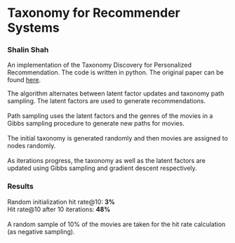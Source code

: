 # Taxonomy for Recommender Systems
### Shalin Shah

An implementation of the Taxonomy Discovery for Personalized Recommendation. The code is written in python. 
The original paper can be found <a href="https://research.google/pubs/pub42499/" target="_blank">here</a>.

The algorithm alternates between latent factor updates and taxonomy path sampling. The latent factors are used to generate recommendations.<br><br>
Path sampling uses the latent factors and the genres of the movies in a Gibbs sampling procedure to generate new paths for movies.<br><br>
The initial taxonomy is generated randomly and then movies are assigned to nodes randomly.<br><br>
As iterations progress, the taxonomy as well as the latent factors are updated using Gibbs sampling and gradient descent respectively.

### Results
Random initialization hit rate@10: <b>3%</b><br>
Hit rate@10 after 10 iterations: <b>48%</b><br><br>
A random sample of 10% of the movies are taken for the hit rate calculation (as negative sampling).
